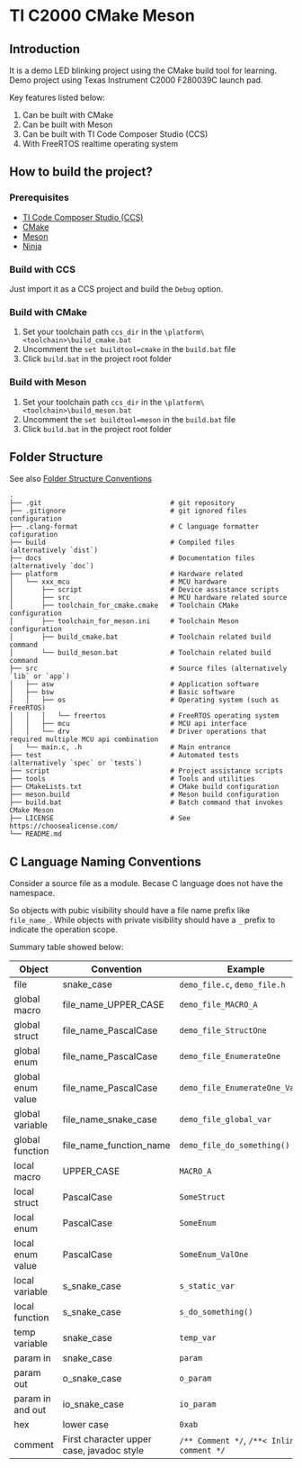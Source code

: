 # TI C2000 CMake Meson

## Introduction
It is a demo LED blinking project using the CMake build tool for learning.
Demo project using Texas Instrument C2000 F280039C launch pad.

Key features listed below:
1. Can be built with CMake
2. Can be built with Meson
3. Can be built with TI Code Composer Studio (CCS)
4. With FreeRTOS realtime operating system

## How to build the project?
### Prerequisites
- [TI Code Composer Studio (CCS)](https://www.ti.com/tool/CCSTUDIO)
- [CMake](https://cmake.org/download/)
- [Meson](https://github.com/mesonbuild/meson/releases)
- [Ninja](https://github.com/ninja-build/ninja/releases)

### Build with CCS
Just import it as a CCS project and build the `Debug` option.

### Build with CMake
1. Set your toolchain path `ccs_dir` in the `\platform\<toolchain>\build_cmake.bat`
2. Uncomment the `set buildtool=cmake` in the `build.bat` file
3. Click `build.bat` in the project root folder

### Build with Meson
1. Set your toolchain path `ccs_dir` in the `\platform\<toolchain>\build_meson.bat`
2. Uncomment the `set buildtool=meson` in the `build.bat` file
3. Click `build.bat` in the project root folder

## Folder Structure
See also [Folder Structure Conventions](https://github.com/kriasoft/Folder-Structure-Conventions)

```
.
├── .git                                # git repository
├── .gitignore                          # git ignored files configuration
├── .clang-format                       # C language formatter cofiguration
├── build                               # Compiled files (alternatively `dist`)
├── docs                                # Documentation files (alternatively `doc`)
├── platform                            # Hardware related
│   └── xxx_mcu                         # MCU hardware
│       ├── script                      # Device assistance scripts
│       ├── src                         # MCU hardware related source
│       ├── toolchain_for_cmake.cmake   # Toolchain CMake configuration
│       ├── toolchain_for_meson.ini     # Toolchain Meson configuration
│       ├── build_cmake.bat             # Toolchain related build command
│       └── build_meson.bat             # Toolchain related build command
├── src                                 # Source files (alternatively `lib` or `app`)
│   ├── asw                             # Application software
│   ├── bsw                             # Basic software
│   │   ├── os                          # Operating system (such as FreeRTOS)
│   │   │   └── freertos                # FreeRTOS operating system
│   │   ├── mcu                         # MCU api interface
│   │   └── drv                         # Driver operations that required multiple MCU api combination
│   └── main.c, .h                      # Main entrance
├── test                                # Automated tests (alternatively `spec` or `tests`)
├── script                              # Project assistance scripts
├── tools                               # Tools and utilities
├── CMakeLists.txt                      # CMake build configuration
├── meson.build                         # Meson build configuration
├── build.bat                           # Batch command that invokes CMake Meson
├── LICENSE                             # See https://choosealicense.com/
└── README.md
```

## C Language Naming Conventions
Consider a source file as a module.
Becase C language does not have the namespace.

So objects with pubic visibility should have a file name prefix like
`file_name_`.
While objects with private visibility should have a `_` prefix to indicate the
operation scope.

Summary table showed below:

| Object            | Convention                                | Example                                    |
| -                 | -                                         | -                                          |
| file              | snake_case                                | `demo_file.c`, `demo_file.h`               |
| global macro      | file_name_UPPER_CASE                      | `demo_file_MACRO_A`                        |
| global struct     | file_name_PascalCase                      | `demo_file_StructOne`                      |
| global enum       | file_name_PascalCase                      | `demo_file_EnumerateOne`                   |
| global enum value | file_name_PascalCase                      | `demo_file_EnumerateOne_Value1`            |
| global variable   | file_name_snake_case                      | `demo_file_global_var`                     |
| global function   | file_name_function_name                   | `demo_file_do_something()`                 |
| local macro       | UPPER_CASE                                | `MACRO_A`                                  |
| local struct      | PascalCase                                | `SomeStruct`                               |
| local enum        | PascalCase                                | `SomeEnum`                                 |
| local enum value  | PascalCase                                | `SomeEnum_ValOne`                          |
| local variable    | s_snake_case                              | `s_static_var`                             |
| local function    | s_snake_case                              | `s_do_something()`                         |
| temp variable     | snake_case                                | `temp_var`                                 |
| param in          | snake_case                                | `param`                                    |
| param out         | o_snake_case                              | `o_param`                                  |
| param in and out  | io_snake_case                             | `io_param`                                 |
| hex               | lower case                                | `0xab`                                     |
| comment           | First character upper case, javadoc style | `/** Comment */`, `/**< Inline comment */` |

